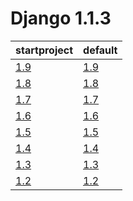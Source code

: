# Django 1.1.3 #

| startproject | default |
| --- | --- |
| [1.9](https://github.com/fmierlo/django-default-settings/blob/master/diff/1.1.3/startproject_1.9_1.1.3.diff) | [1.9](https://github.com/fmierlo/django-default-settings/blob/master/diff/1.1.3/default_1.9_1.1.3.diff) |
| [1.8](https://github.com/fmierlo/django-default-settings/blob/master/diff/1.1.3/startproject_1.8_1.1.3.diff) | [1.8](https://github.com/fmierlo/django-default-settings/blob/master/diff/1.1.3/default_1.8_1.1.3.diff) |
| [1.7](https://github.com/fmierlo/django-default-settings/blob/master/diff/1.1.3/startproject_1.7_1.1.3.diff) | [1.7](https://github.com/fmierlo/django-default-settings/blob/master/diff/1.1.3/default_1.7_1.1.3.diff) |
| [1.6](https://github.com/fmierlo/django-default-settings/blob/master/diff/1.1.3/startproject_1.6_1.1.3.diff) | [1.6](https://github.com/fmierlo/django-default-settings/blob/master/diff/1.1.3/default_1.6_1.1.3.diff) |
| [1.5](https://github.com/fmierlo/django-default-settings/blob/master/diff/1.1.3/startproject_1.5_1.1.3.diff) | [1.5](https://github.com/fmierlo/django-default-settings/blob/master/diff/1.1.3/default_1.5_1.1.3.diff) |
| [1.4](https://github.com/fmierlo/django-default-settings/blob/master/diff/1.1.3/startproject_1.4_1.1.3.diff) | [1.4](https://github.com/fmierlo/django-default-settings/blob/master/diff/1.1.3/default_1.4_1.1.3.diff) |
| [1.3](https://github.com/fmierlo/django-default-settings/blob/master/diff/1.1.3/startproject_1.3_1.1.3.diff) | [1.3](https://github.com/fmierlo/django-default-settings/blob/master/diff/1.1.3/default_1.3_1.1.3.diff) |
| [1.2](https://github.com/fmierlo/django-default-settings/blob/master/diff/1.1.3/startproject_1.2_1.1.3.diff) | [1.2](https://github.com/fmierlo/django-default-settings/blob/master/diff/1.1.3/default_1.2_1.1.3.diff) |
